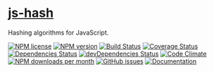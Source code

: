 # [js-hash](http://aureooms.github.io/js-hash)

Hashing algorithms for JavaScript.

[![NPM license](http://img.shields.io/npm/l/aureooms-js-hash.svg?style=flat)](https://raw.githubusercontent.com/aureooms/js-hash/master/LICENSE)
[![NPM version](http://img.shields.io/npm/v/aureooms-js-hash.svg?style=flat)](https://www.npmjs.org/package/aureooms-js-hash)
[![Build Status](http://img.shields.io/travis/aureooms/js-hash.svg?style=flat)](https://travis-ci.org/aureooms/js-hash)
[![Coverage Status](http://img.shields.io/coveralls/aureooms/js-hash.svg?style=flat)](https://coveralls.io/r/aureooms/js-hash)
[![Dependencies Status](http://img.shields.io/david/aureooms/js-hash.svg?style=flat)](https://david-dm.org/aureooms/js-hash#info=dependencies)
[![devDependencies Status](http://img.shields.io/david/dev/aureooms/js-hash.svg?style=flat)](https://david-dm.org/aureooms/js-hash#info=devDependencies)
[![Code Climate](http://img.shields.io/codeclimate/github/aureooms/js-hash.svg?style=flat)](https://codeclimate.com/github/aureooms/js-hash)
[![NPM downloads per month](http://img.shields.io/npm/dm/aureooms-js-hash.svg?style=flat)](https://www.npmjs.org/package/aureooms-js-hash)
[![GitHub issues](http://img.shields.io/github/issues/aureooms/js-hash.svg?style=flat)](https://github.com/aureooms/js-hash/issues)
[![Documentation](https://aureooms.github.io/js-hash/badge.svg)](https://aureooms.github.io/js-hash/source.html)
